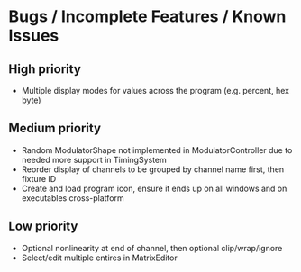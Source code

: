 # Bugs / Incomplete Features / Known Issues

## High priority

  * Multiple display modes for values across the program (e.g. percent, hex byte)
  
## Medium priority

  * Random ModulatorShape not implemented in ModulatorController due to needed
    more support in TimingSystem
  * Reorder display of channels to be grouped by channel name first, then
    fixture ID
  * Create and load program icon, ensure it ends up on all windows and on
    executables cross-platform
    
## Low priority

  * Optional nonlinearity at end of channel, then optional clip/wrap/ignore
  * Select/edit multiple entires in MatrixEditor
